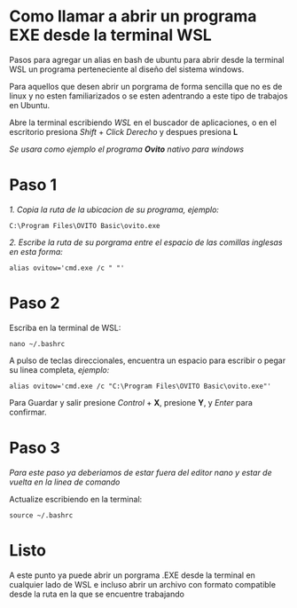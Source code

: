 # Como llamar a abrir un programa EXE desde la terminal WSL 

Pasos para agregar un alias en bash de ubuntu para abrir desde la terminal WSL un programa perteneciente al diseño del sistema windows.

Para aquellos que desen abrir un porgrama de forma sencilla que no es de linux y no esten familiarizados o se esten adentrando a este tipo de trabajos en Ubuntu.


Abre la terminal escribiendo _WSL_ en el buscador de aplicaciones, o en el escritorio presiona _Shift_ + _Click Derecho_ y despues presiona **L** 

*Se usara como ejemplo el programa **Ovito** nativo para windows* 

# Paso 1

*1. Copia la ruta de la ubicacion de su programa, ejemplo:*

    C:\Program Files\OVITO Basic\ovito.exe

*2. Escribe la ruta de su porgrama entre el espacio de las comillas inglesas en esta forma:*

    alias ovitow='cmd.exe /c " "'

# Paso 2

Escriba en la terminal de WSL:

    nano ~/.bashrc
    
A pulso de teclas direccionales, encuentra un espacio para escribir o pegar su linea completa, *ejemplo:* 

    alias ovitow='cmd.exe /c "C:\Program Files\OVITO Basic\ovito.exe"'

Para Guardar y salir presione _Control_ + **X**, presione **Y**, y _Enter_ para confirmar.

# Paso 3

_Para este paso ya deberiamos de estar fuera del editor nano y estar de vuelta en la linea de comando_

Actualize escribiendo en la terminal:

    source ~/.bashrc 

# Listo

A este punto ya puede abrir un porgrama .EXE desde la terminal en cualquier lado de WSL e incluso abrir un archivo con formato compatible desde la ruta en la que se encuentre trabajando
